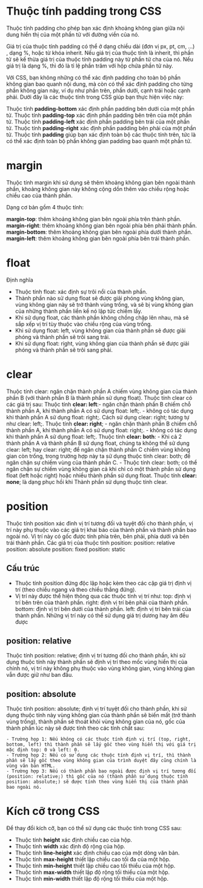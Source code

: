 # Thuộc tính padding trong CSS

Thuộc tính padding cho phép bạn xác định khoảng không gian giữa nội dung hiển thị của một phần tử với đường viền của nó.

Giá trị của thuộc tính padding có thể ở dạng chiều dài (đơn vị px, pt, cm, …) , dạng %, hoặc từ khóa inherit. Nếu giá trị của thuộc tính là inherit, thì phần tử sẽ kế thừa giá trị của thuộc tính padding này từ phần tử cha của nó. Nếu giá trị là dạng %, thì đó là tỉ lệ phần trăm với hộp chứa phần tử này.

Với CSS, bạn không những có thể xác định padding cho toàn bộ phần không gian bao quanh nội dung, mà còn có thể xác định padding cho từng phần không gian này, ví dụ như phần trên, phần dưới, cạnh trái hoặc cạnh phải. Dưới đây là các thuộc tính trong CSS giúp bạn thực hiện việc này:

Thuộc tính **padding-bottom** xác định phần padding bên dưới của một phần tử.
Thuộc tính **padding-top** xác định phần padding bên trên của một phần tử.
Thuộc tính **padding-left** xác định phần padding bên trái của một phần tử.
Thuộc tính **padding-right** xác định phần padding bên phải của một phần tử.
Thuộc tính **padding** giúp bạn xác định toàn bộ các thuộc tính trên, tức là có thể xác định toàn bộ phần không gian padding bao quanh một phần tử.


# margin

Thuộc tính margin khi sử dụng sẽ thêm khoảng không gian bên ngoài thành phần, khoảng không gian này không cộng dồn thêm vào chiều rộng hoặc chiều cao của thành phần.

Dạng cơ bản gồm 4 thuộc tính:

**margin-top**: thêm khoảng không gian bên ngoài phía trên thành phần.
**margin-right**: thêm khoảng không gian bên ngoài phía bên phải thành phần.
**margin-bottom**: thêm khoảng không gian bên ngoài phía dưới thành phần.
**margin-left**: thêm khoảng không gian bên ngoài phía bên trái thành phần.

# float
Định nghĩa
- Thuộc tính float: xác định sự trôi nổi của thành phần.
- Thành phần nào sử dụng float sẽ được giải phóng vùng không gian, vùng không gian này sẽ trở thành vùng trống, và sẽ bị vùng không gian của những thành phần liền kề nó lập tức chiếm lấy.
- Khi sử dụng float, các thành phần không chồng chập lên nhau, mà sẽ sắp xếp vị trí tùy thuộc vào chiều rộng của vùng trống.
- Khi sử dụng float: left, vùng không gian của thành phần sẽ được giải phóng và thành phần sẽ trôi sang trái.
- Khi sử dụng float: right, vùng không gian của thành phần sẽ được giải phóng và thành phần sẽ trôi sang phải.

# clear

Thuộc tính clear: ngăn chặn thành phần A chiếm vùng không gian của thành phần B (với thành phần B là thành phần sử dụng float).
Thuộc tính clear có các giá trị sau:
    Thuộc tính **clear: left**:- ngăn chặn thành phần B chiếm chỗ thành phần A, khi thành phần A có sử dụng float: left;.
                           - không có tác dụng khi thành phần A sử dụng float: right;.
    Cách sử dụng clear: right; tương tự như clear: left;.
    Thuộc tính **clear: right**; - ngăn chặn thành phần B chiếm chỗ thành phần A, khi thành phần A có sử dụng float: right;.
                                 - không có tác dụng khi thành phần A sử dụng float: left;.
    Thuộc tính **clear: both**: - Khi cả 2 thành phần A và thành phần B sử dụng float, chúng ta không thể sử dụng clear: left; 
                                hay clear: right; để ngăn chặn thành phần C chiếm vùng không gian còn trống, trong trường hợp này ta sử dụng thuộc tính clear: both; để ngăn chặn sự chiếm vùng của thành phần C.
                                - Thuộc tính clear: both; có thể ngăn chặn sự chiếm vùng không gian cả khi chỉ có một thành phần sử dụng float (left hoặc right) hoặc nhiều thành phần sử dụng float.
    Thuộc tính **clear: none**; là dạng phục hồi khi Thành phần sử dụng thuộc tính clear.

# position
Thuộc tính position xác đinh vị trí tương đối và tuyệt đối cho thành phần, vị trí này phụ thuộc vào các giá trị khai báo của thành phần và thành phần bao ngoài nó.
Vị trí này có gốc được tính phía trên, bên phải, phía dưới và bên trái thành phần.
Các giá trị của thuộc tính position:
position: relative
position: absolute
position: fixed
position: static

## Cấu trúc
- Thuộc tính position đứng độc lập hoặc kèm theo các cặp giá trị định vị trí (theo chiều ngang và theo chiều thẳng đứng).
- Vị trí này được thể hiện thông qua các thuộc tính vị trí như:
    top: định vị trí bên trên của thành phần.
    right: định vị trí bên phải của thành phần.
    bottom: định vị trí bên dưới của thành phần.
    left: định vị trí bên trái của thành phần.
    Những vị trí này có thể sử dụng giá trị dương hay âm đều được

## position: relative
Thuộc tính position: relative; định vị trí tương đối cho thành phần, khi sử dụng thuộc tính này thành phần sẽ định vị trí theo mốc vùng hiển thị của chính nó, vị trí này không phụ thuộc vào vùng không gian, vùng không gian vẫn được giữ như ban đầu.
## position: absolute
Thuộc tính position: absolute; định vị trí tuyệt đối cho thành phần, khi sử dụng thuộc tính này vùng không gian của thành phần sẽ biến mất (trở thành vùng trống), thành phần sẽ thoát khỏi vùng không gian của nó, gốc của thành phần lúc này sẽ được tính theo các tính chất sau:

    - Trường họp 1: Nếu không có các thuộc tính định vị trí (top, right, bottom, left) thì thành phần sẽ lấy gốc theo vùng hiển thị với giá trị mặc định top: 0 và left: 0.
    - Trường họp 2: Nếu có sử dụng các thuộc tính định vị trí, thì thành phần sẽ lấy gốc theo vùng không gian của trình duyệt đây cũng chính là vùng văn bản HTML.
    - Trường hợp 3: Nếu có thành phần bao ngoài được định vị trí tương đối (position: relative;) thì gốc của nó (thành phần sử dụng thuộc tính position: absolute;) sẽ được tính theo vùng hiển thị của thành phần bao ngoài nó.

# Kích cỡ trong CSS
Để thay đổi kích cỡ, bạn có thể sử dụng các thuộc tính trong CSS sau:
- Thuộc tính **height** xác định chiều cao của hộp.
- Thuộc tính **width** xác định độ rộng của hộp.
- Thuộc tính **line-height** xác định chiều cao của một dòng văn bản.
- Thuộc tính **max-height** thiết lập chiều cao tối đa của một hộp.
- Thuộc tính **min-height** thiết lập chiều cao tối thiểu của một hộp.
- Thuộc tính **max-width** thiết lập độ rộng tối thiểu của một hộp.
- Thuộc tính **min-width** thiết lập độ rộng tối thiểu của một hộp.